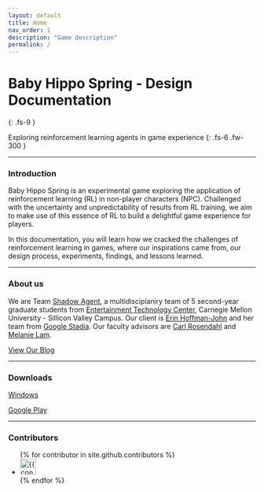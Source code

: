 ```yaml
---
layout: default
title: Home
nav_order: 1
description: "Game description"
permalink: /
---
```



# Baby Hippo Spring - Design Documentation
{: .fs-9 }

Exploring reinforcement learning agents in game experience
{: .fs-6 .fw-300 }

---

### Introduction

Baby Hippo Spring is an experimental game exploring the application of reinforcement learning (RL) in non-player characters (NPC). Challenged with the uncertainty and unpredictability of results from RL training, we aim to make use of this essence of RL to build a delightful game experience for players.

In this documentation, you will learn how we cracked the challenges of reinforcement learning in games, where our inspirations came from, our design process, experiments, findings, and lessons learned.

---

### About us
We are Team [Shadow Agent](https://www.etc.cmu.edu/projects/shadow-agent/#blog), a multidisciplaniry team of 5 second-year graduate students from [Entertainment Technology Center](https://www.etc.cmu.edu/), Carnegie Mellon University - Sillicon Valley Campus. Our client is [Erin Hoffman-John](https://twitter.com/gryphoness?lang=en) and her team from [Google Stadia](https://stadia.dev/). Our faculty advisors are [Carl Rosendahl](https://www.etc.cmu.edu/blog/author/carlrosendahl/) and [Melanie Lam](https://www.etc.cmu.edu/blog/author/mjyee/). 

[View Our Blog](https://www.etc.cmu.edu/projects/shadow-agent/#blog)

---

### Downloads

[Windows](#)

[Google Play](#)


---

### Contributors

<ul class="list-style-none">
{% for contributor in site.github.contributors %}
  <li class="d-inline-block mr-1">
     <a href="{{ contributor.html_url }}"><img src="{{ contributor.avatar_url }}" width="32" height="32" alt="{{ contributor.login }}"/></a>
  </li>
{% endfor %}
</ul>
